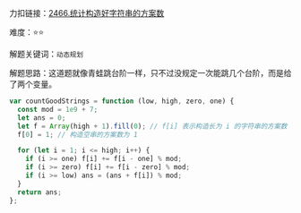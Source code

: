 力扣链接：<a href="https://leetcode.cn/problems/count-ways-to-build-good-strings/description/" target="_blank">2466.统计构造好字符串的方案数</a>

难度：⭐⭐ <br/>

解题关键词：`动态规划`<br />

解题思路：这道题就像青蛙跳台阶一样，只不过没规定一次能跳几个台阶，而是给了两个变量。<br />

```typescript
var countGoodStrings = function (low, high, zero, one) {
  const mod = 1e9 + 7;
  let ans = 0;
  let f = Array(high + 1).fill(0); // f[i] 表示构造长为 i 的字符串的方案数
  f[0] = 1; // 构造空串的方案数为 1

  for (let i = 1; i <= high; i++) {
    if (i >= one) f[i] += f[i - one] % mod;
    if (i >= zero) f[i] += f[i - zero] % mod;
    if (i >= low) ans = (ans + f[i]) % mod;
  }
  return ans;
};
```
